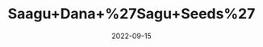 ---
title: 'Saagu+Dana+%27Sagu+Seeds%27'
date: '2022-09-15' 
metatag: '' 
inventory: '0' 
draft: false 
# meta description 
shortDescripton: ''
description: 'Seed'
longdescription: ''
featured: True
# product Price
price: '100.0'
# Product Short Description
shortDescription: ''
productID: '50A56766-9C2A-ED11-9968-005056B3A416'
type: 'products'
category: 'Seed' 
thumnailproduct: 'https://aminsaddiquidawakhana.eralive.net/images/products/50A56766-9C2A-ED11-9968-005056B3A4161.png' 
images:
  - image: 'images/products/50A56766-9C2A-ED11-9968-005056B3A4161.png'  
Variants:
---